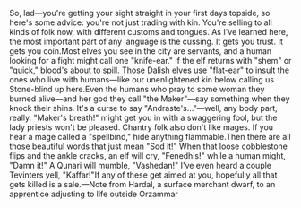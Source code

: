 So, lad—you're getting your sight straight in your first days topside, so here's some advice: you're not just trading with kin. You're selling to all kinds of folk now, with different customs and tongues. As I've learned here, the most important part of any language is the cussing. It gets you trust. It gets you coin.Most elves you see in the city are servants, and a human looking for a fight might call one "knife-ear." If the elf returns with "shem" or "quick," blood's about to spill. Those Dalish elves use "flat-ear" to insult the ones who live with humans—like our unenlightened kin below calling us Stone-blind up here.Even the humans who pray to some woman they burned alive—and her god they call "the Maker"—say something when they knock their shins. It's a curse to say "Andraste's..."—well, any body part, really. "Maker's breath!" might get you in with a swaggering fool, but the lady priests won't be pleased. Chantry folk also don't like mages. If you hear a mage called a "spellbind," hide anything flammable.Then there are all those beautiful words that just mean "Sod it!" When that loose cobblestone flips and the ankle cracks, an elf will cry, "Fenedhis!" while a human might, "Damn it!" A Qunari will mumble, "Vashedan!" I've even heard a couple Tevinters yell, "Kaffar!"If any of these get aimed at you, hopefully all that gets killed is a sale.—Note from Hardal, a surface merchant dwarf, to an apprentice adjusting to life outside Orzammar
